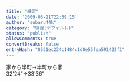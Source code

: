 ```yaml
---
title: "練習"
date: '2009-05-21T22:59:15'
author: "subaru44k"
category: "練習(デフォルト)"
status: "publish"
allowComments: true
convertBreaks: false
entryHash: "8531ec234c1484c1d8e55fea591422f1"
---
```

家から半町→半町から家<br>
32'24"→33'36"
